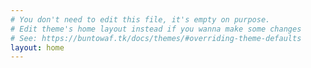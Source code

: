 ```yaml
---
# You don't need to edit this file, it's empty on purpose.
# Edit theme's home layout instead if you wanna make some changes
# See: https://buntowaf.tk/docs/themes/#overriding-theme-defaults
layout: home
---
```

